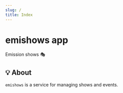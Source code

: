 ```yaml
---
slug: /
title: Index
---
```


# emishows app

Emission shows 🎭

## 💡 About

`emishows` is a service for managing shows and events.

